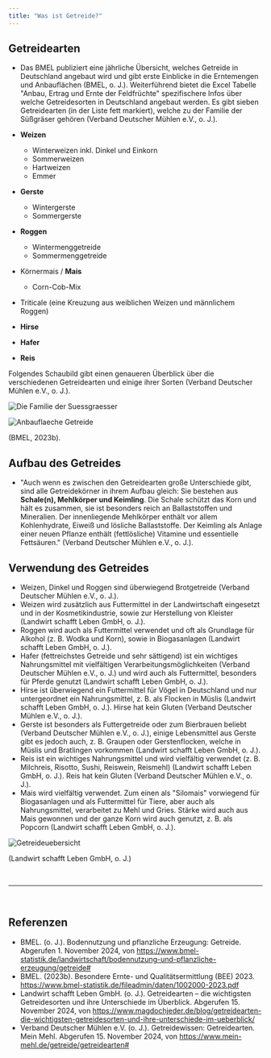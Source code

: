 ```yaml
---
title: "Was ist Getreide?"
---
```


## Getreidearten
- Das BMEL publiziert eine jährliche Übersicht, welches Getreide in Deutschland angebaut wird und gibt erste Einblicke in die Erntemengen und Anbauflächen (BMEL, o. J.). Weiterführend bietet die Excel Tabelle "Anbau, Ertrag und Ernte der Feldfrüchte" spezifischere Infos über welche Getreidesorten in Deutschland angebaut werden. 
Es gibt sieben Getreidearten (in der Liste fett markiert), welche zu der Familie der Süßgräser gehören (Verband Deutscher Mühlen e.V., o. J.).

- **Weizen**
   - Winterweizen inkl. Dinkel und Einkorn
   - Sommerweizen
   - Hartweizen
   - Emmer
- **Gerste**
   - Wintergerste
   - Sommergerste
- **Roggen**
   - Wintermenggetreide
   - Sommermenggetreide
- Körnermais / **Mais**
   - Corn-Cob-Mix
- Triticale (eine Kreuzung aus weiblichen Weizen und männlichem Roggen)
- **Hirse**
- **Hafer**
- **Reis**


Folgendes Schaubild gibt einen genaueren Überblick über die verschiedenen Getreidearten und einige ihrer Sorten (Verband Deutscher Mühlen e.V., o. J.).

![Die Familie der Suessgraesser](https://github.com/user-attachments/assets/18cb94e1-074b-426f-a59c-eb895a334e8d)
 
![Anbauflaeche Getreide](https://github.com/user-attachments/assets/876b9cda-4ed8-4523-8987-3ca74832ba13)

(BMEL, 2023b).

## Aufbau des Getreides 
- "Auch wenn es zwischen den Getreidearten große Unterschiede gibt, sind alle Getreidekörner in ihrem Aufbau gleich: Sie bestehen aus **Schale(n), Mehlkörper und Keimling**. Die Schale schützt das Korn und hält es zusammen, sie ist besonders reich an Ballaststoffen und Mineralien. Der innenliegende Mehlkörper enthält vor allem Kohlenhydrate, Eiweiß und lösliche Ballaststoffe. Der Keimling als Anlage einer neuen Pflanze enthält (fettlösliche) Vitamine und essentielle Fettsäuren." (Verband Deutscher Mühlen e.V., o. J.).


## Verwendung des Getreides
- Weizen, Dinkel und Roggen sind überwiegend Brotgetreide (Verband Deutscher Mühlen e.V., o. J.).
- Weizen wird zusätzlich aus Futtermittel in der Landwirtschaft eingesetzt und in der Kosmetikindustrie, sowie zur Herstellung von Kleister (Landwirt schafft Leben GmbH, o. J.).
- Roggen wird auch als Futtermittel verwendet und oft als Grundlage für Alkohol (z. B. Wodka und Korn), sowie in Biogasanlagen (Landwirt schafft Leben GmbH, o. J.).
- Hafer (fettreichstes Getreide und sehr sättigend) ist ein wichtiges Nahrungsmittel mit vielfältigen Verarbeitungsmöglichkeiten (Verband Deutscher Mühlen e.V., o. J.) und wird auch als Futtermittel, besonders für Pferde genutzt (Landwirt schafft Leben GmbH, o. J.).
- Hirse ist überwiegend ein Futtermittel für Vögel in Deutschland und nur untergeordnet ein Nahrungsmittel, z. B. als Flocken in Müslis (Landwirt schafft Leben GmbH, o. J.). Hirse hat kein Gluten (Verband Deutscher Mühlen e.V., o. J.).
- Gerste ist besonders als Futtergetreide oder zum Bierbrauen beliebt (Verband Deutscher Mühlen e.V., o. J.), einige Lebensmittel aus Gerste gibt es jedoch auch, z. B. Graupen oder Gerstenflocken, welche in Müslis und Bratlingen vorkommen (Landwirt schafft Leben GmbH, o. J.).
- Reis ist ein wichtiges Nahrungsmittel und wird vielfältig verwendet (z. B. Milchreis, Risotto, Sushi, Reiswein, Reismehl) (Landwirt schafft Leben GmbH, o. J.). Reis hat kein Gluten (Verband Deutscher Mühlen e.V., o. J.).
- Mais wird vielfältig verwendet. Zum einen als "Silomais" vorwiegend für Biogasanlagen und als Futtermittel für Tiere, aber auch als Nahrungsmittel, verarbeitet zu Mehl und Gries. Stärke wird auch aus Mais gewonnen und der ganze Korn wird auch genutzt, z. B. als Popcorn (Landwirt schafft Leben GmbH, o. J.).

![Getreideuebersicht](https://github.com/user-attachments/assets/3b50c295-06fa-4907-aa54-d2ee774c6d16)

(Landwirt schafft Leben GmbH, o. J.)

<br>

---

<br> 

## Referenzen
- BMEL. (o. J.). Bodennutzung und pflanzliche Erzeugung: Getreide. Abgerufen 1. November 2024, von <https://www.bmel-statistik.de/landwirtschaft/bodennutzung-und-pflanzliche-erzeugung/getreide#>
- BMEL. (2023b). Besondere Ernte- und Qualitätsermittlung (BEE) 2023. <https://www.bmel-statistik.de/fileadmin/daten/1002000-2023.pdf>
- Landwirt schafft Leben GmbH. (o. J.). Getreidearten – die wichtigsten Getreidesorten und ihre Unterschiede im Überblick. Abgerufen 15. November 2024, von <https://www.magdochjeder.de/blog/getreidearten-die-wichtigsten-getreidesorten-und-ihre-unterschiede-im-ueberblick/>
- Verband Deutscher Mühlen e.V. (o. J.). Getreidewissen: Getreidearten. Mein Mehl. Abgerufen 15. November 2024, von <https://www.mein-mehl.de/getreide/getreidearten#>

